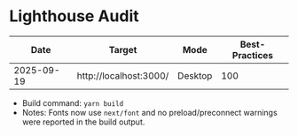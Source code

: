 # Lighthouse Audit

| Date | Target | Mode | Best-Practices |
| ---- | ------ | ---- | -------------- |
| 2025-09-19 | http://localhost:3000/ | Desktop | 100 |

- Build command: `yarn build`
- Notes: Fonts now use `next/font` and no preload/preconnect warnings were reported in the build output.
